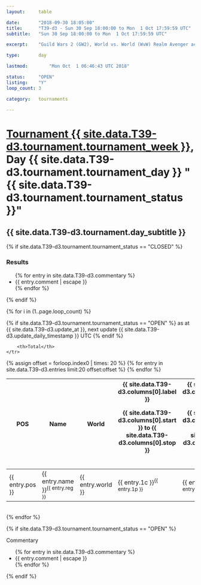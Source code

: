 ```yaml
---
layout: 	table

date: 		"2018-09-30 18:05:00"
title: 		"T39-d3 - Sun 30 Sep 18:00:00 to Mon  1 Oct 17:59:59 UTC"
subtitle: 	"Sun 30 Sep 18:00:00 to Mon  1 Oct 17:59:59 UTC"

excerpt:    "Guild Wars 2 (GW2), World vs. World (WvW) Realm Avenger achivement Tournament. \"Every Kill Counts\""

type:       day

lastmod: 		"Mon Oct  1 06:46:43 UTC 2018"

status:     "OPEN"
listing:    "Y"
loop_count: 3

category: 	tournaments

---
```

<div class="table_header">
    <h1><a href="{{ site.data.T39-d3.tournament.week_url }}">Tournament {{ site.data.T39-d3.tournament.tournament_week }}</a>, Day {{ site.data.T39-d3.tournament.tournament_day }} "{{ site.data.T39-d3.tournament.tournament_status }}"</h1>
    <h2>{{ site.data.T39-d3.tournament.day_subtitle }}</h2> 
</div>

{% if site.data.T39-d3.tournament.tournament_status == "CLOSED" %} 
<div class="commentary">
  <h3>Results</h3>
  <ul>
    {% for entry in site.data.T39-d3.commentary %}
    <li class="commentary_list">{{ entry.comment | escape }}</li>
    {% endfor %}
  </ul>
</div>
{% endif %}


{% for i in (1..page.loop_count) %}

{% if site.data.T39-d3.tournament.tournament_status == "OPEN" %} 
<span class="table_nextupdate">as at {{ site.data.T39-d3.update_at }}, next update {{ site.data.T39-d3.update_daily_timestamp }} UTC</span> 
{% endif %}

<table class="day_table">
  <colgroup>
    <col style="width:18px">
    <col style="width:55px">
    <col style="width:55px">
    <col style="width:12px">
    <col style="width:12px">
    <col style="width:12px">
    <col style="width:12px">
    <col style="width:12px">
    <col style="width:12px">
    <col style="width:12px">
    <col style="width:12px">
    <col style="width:12px">
    <col style="width:12px">
    <col style="width:12px">
    <col style="width:12px">
    <col style="width:12px">
    <col style="width:12px">
    <col style="width:12px">
    <col style="width:12px">
    <col style="width:12px">
    <col style="width:12px">
    <col style="width:12px">
    <col style="width:12px">
    <col style="width:12px">
    <col style="width:12px">
    <col style="width:12px">
    <col style="width:12px">
    <col style="width:18px">
  </colgroup>  
  <thead>
    <tr>
        <th>POS</th>
        <th class="AlignLeft">Name</th>
        <th class="AlignLeft">World</th>

<th><div class="label">{{ site.data.T39-d3.columns[0].label }}<p class="onhover">{{ site.data.T39-d3.columns[0].start }} to {{ site.data.T39-d3.columns[0].stop }}</p></div>​</th>
<th><div class="label">{{ site.data.T39-d3.columns[1].label }}<p class="onhover">{{ site.data.T39-d3.columns[1].start }} to {{ site.data.T39-d3.columns[1].stop }}</p></div>​</th>
<th><div class="label">{{ site.data.T39-d3.columns[2].label }}<p class="onhover">{{ site.data.T39-d3.columns[2].start }} to {{ site.data.T39-d3.columns[2].stop }}</p></div>​</th>
<th><div class="label">{{ site.data.T39-d3.columns[3].label }}<p class="onhover">{{ site.data.T39-d3.columns[3].start }} to {{ site.data.T39-d3.columns[3].stop }}</p></div>​</th>
<th><div class="label">{{ site.data.T39-d3.columns[4].label }}<p class="onhover">{{ site.data.T39-d3.columns[4].start }} to {{ site.data.T39-d3.columns[4].stop }}</p></div>​</th>
<th><div class="label">{{ site.data.T39-d3.columns[5].label }}<p class="onhover">{{ site.data.T39-d3.columns[5].start }} to {{ site.data.T39-d3.columns[5].stop }}</p></div>​</th>
<th><div class="label">{{ site.data.T39-d3.columns[6].label }}<p class="onhover">{{ site.data.T39-d3.columns[6].start }} to {{ site.data.T39-d3.columns[6].stop }}</p></div>​</th>
<th><div class="label">{{ site.data.T39-d3.columns[7].label }}<p class="onhover">{{ site.data.T39-d3.columns[7].start }} to {{ site.data.T39-d3.columns[7].stop }}</p></div>​</th>
<th><div class="label">{{ site.data.T39-d3.columns[8].label }}<p class="onhover">{{ site.data.T39-d3.columns[8].start }} to {{ site.data.T39-d3.columns[8].stop }}</p></div>​</th>
<th><div class="label">{{ site.data.T39-d3.columns[9].label }}<p class="onhover">{{ site.data.T39-d3.columns[9].start }} to {{ site.data.T39-d3.columns[9].stop }}</p></div>​</th>
<th><div class="label">{{ site.data.T39-d3.columns[10].label }}<p class="onhover">{{ site.data.T39-d3.columns[10].start }} to {{ site.data.T39-d3.columns[10].stop }}</p></div>​</th>

<th><div class="label">{{ site.data.T39-d3.columns[11].label }}<p class="onhover">{{ site.data.T39-d3.columns[11].start }} to {{ site.data.T39-d3.columns[11].stop }}</p></div>​</th>
<th><div class="label">{{ site.data.T39-d3.columns[12].label }}<p class="onhover">{{ site.data.T39-d3.columns[12].start }} to {{ site.data.T39-d3.columns[12].stop }}</p></div>​</th>
<th><div class="label">{{ site.data.T39-d3.columns[13].label }}<p class="onhover">{{ site.data.T39-d3.columns[13].start }} to {{ site.data.T39-d3.columns[13].stop }}</p></div>​</th>
<th><div class="label">{{ site.data.T39-d3.columns[14].label }}<p class="onhover">{{ site.data.T39-d3.columns[14].start }} to {{ site.data.T39-d3.columns[14].stop }}</p></div>​</th>
<th><div class="label">{{ site.data.T39-d3.columns[15].label }}<p class="onhover">{{ site.data.T39-d3.columns[15].start }} to {{ site.data.T39-d3.columns[15].stop }}</p></div>​</th>
<th><div class="label">{{ site.data.T39-d3.columns[16].label }}<p class="onhover">{{ site.data.T39-d3.columns[16].start }} to {{ site.data.T39-d3.columns[16].stop }}</p></div>​</th>
<th><div class="label">{{ site.data.T39-d3.columns[17].label }}<p class="onhover">{{ site.data.T39-d3.columns[17].start }} to {{ site.data.T39-d3.columns[17].stop }}</p></div>​</th>
<th><div class="label">{{ site.data.T39-d3.columns[18].label }}<p class="onhover">{{ site.data.T39-d3.columns[18].start }} to {{ site.data.T39-d3.columns[18].stop }}</p></div>​</th>
<th><div class="label">{{ site.data.T39-d3.columns[19].label }}<p class="onhover">{{ site.data.T39-d3.columns[19].start }} to {{ site.data.T39-d3.columns[19].stop }}</p></div>​</th>
<th><div class="label">{{ site.data.T39-d3.columns[20].label }}<p class="onhover">{{ site.data.T39-d3.columns[20].start }} to {{ site.data.T39-d3.columns[20].stop }}</p></div>​</th>

<th><div class="label">{{ site.data.T39-d3.columns[21].label }}<p class="onhover">{{ site.data.T39-d3.columns[21].start }} to {{ site.data.T39-d3.columns[21].stop }}</p></div>​</th>
<th><div class="label">{{ site.data.T39-d3.columns[22].label }}<p class="onhover">{{ site.data.T39-d3.columns[22].start }} to {{ site.data.T39-d3.columns[22].stop }}</p></div>​</th>
<th><div class="label">{{ site.data.T39-d3.columns[23].label }}<p class="onhover">{{ site.data.T39-d3.columns[23].start }} to {{ site.data.T39-d3.columns[23].stop }}</p></div>​</th>

        <th>Total</th>
    </tr>
  </thead>
  {% assign offset = forloop.index0 | times: 20 %}
<tbody>
{% for entry in site.data.T39-d3.entries limit:20 offset:offset %}
  <tr>
    <td class="pl{{ entry.pos }}">{{ entry.pos }}</td>
    <td class="AlignLeft">{{ entry.name }}<sup>{{ entry.reg }}</sup></td>
    <td class="AlignLeft">{{ entry.world }}</td>
    <td class="pl{{ entry.1p }}">{{ entry.1c }}<sup>{{ entry.1p }}</sup></td>
    <td class="pl{{ entry.2p }}">{{ entry.2c }}<sup>{{ entry.2p }}</sup></td>
    <td class="pl{{ entry.3p }}">{{ entry.3c }}<sup>{{ entry.3p }}</sup></td>
    <td class="pl{{ entry.4p }}">{{ entry.4c }}<sup>{{ entry.4p }}</sup></td>
    <td class="pl{{ entry.5p }}">{{ entry.5c }}<sup>{{ entry.5p }}</sup></td>
    <td class="pl{{ entry.6p }}">{{ entry.6c }}<sup>{{ entry.6p }}</sup></td>
    <td class="pl{{ entry.7p }}">{{ entry.7c }}<sup>{{ entry.7p }}</sup></td>
    <td class="pl{{ entry.8p }}">{{ entry.8c }}<sup>{{ entry.8p }}</sup></td>
    <td class="pl{{ entry.9p }}">{{ entry.9c }}<sup>{{ entry.9p }}</sup></td>
    <td class="pl{{ entry.10p }}">{{ entry.10c }}<sup>{{ entry.10p }}</sup></td>
    <td class="pl{{ entry.11p }}">{{ entry.11c }}<sup>{{ entry.11p }}</sup></td>
    <td class="pl{{ entry.12p }}">{{ entry.12c }}<sup>{{ entry.12p }}</sup></td>
    <td class="pl{{ entry.13p }}">{{ entry.13c }}<sup>{{ entry.13p }}</sup></td>
    <td class="pl{{ entry.14p }}">{{ entry.14c }}<sup>{{ entry.14p }}</sup></td>
    <td class="pl{{ entry.15p }}">{{ entry.15c }}<sup>{{ entry.15p }}</sup></td>
    <td class="pl{{ entry.16p }}">{{ entry.16c }}<sup>{{ entry.16p }}</sup></td>
    <td class="pl{{ entry.17p }}">{{ entry.17c }}<sup>{{ entry.17p }}</sup></td>
    <td class="pl{{ entry.18p }}">{{ entry.18c }}<sup>{{ entry.18p }}</sup></td>
    <td class="pl{{ entry.19p }}">{{ entry.19c }}<sup>{{ entry.19p }}</sup></td>
    <td class="pl{{ entry.20p }}">{{ entry.20c }}<sup>{{ entry.20p }}</sup></td>
    <td class="pl{{ entry.21p }}">{{ entry.21c }}<sup>{{ entry.21p }}</sup></td>
    <td class="pl{{ entry.22p }}">{{ entry.22c }}<sup>{{ entry.22p }}</sup></td>
    <td class="pl{{ entry.23p }}">{{ entry.23c }}<sup>{{ entry.23p }}</sup></td>
    <td class="pl{{ entry.24p }}">{{ entry.24c }}<sup>{{ entry.24p }}</sup></td>
    <td>{{ entry.total }}</td>
  </tr>
{% endfor %}  
</tbody>
</table>
<div class="leaderboard"></div>
<br />
{% endfor %}

{% if site.data.T39-d3.tournament.tournament_status == "OPEN" %} 
<div class="commentary">
  <span class="commentary_title">Commentary</span>
  <ul>
    {% for entry in site.data.T39-d3.commentary %}
    <li class="commentary_list">{{ entry.comment | escape }}</li>
    {% endfor %}
  </ul>
</div>
{% endif %}


